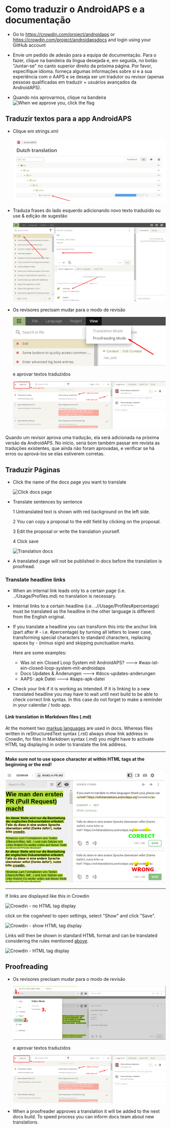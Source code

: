 # Como traduzir o AndroidAPS e a documentação

* Go to <https://crowdin.com/project/androidaps> or <https://crowdin.com/project/androidapsdocs> and login using your GitHub account

* Envie um pedido de adesão para a equipa de documentação. Para o fazer, clique na bandeira da língua desejada e, em seguida, no botão "Juntar-se" no canto superior direito da próxima página. Por favor, especifique idioma. forneça algumas informações sobre si e a sua experiência com o AAPS e se deseja ser um tradutor ou revisor (apenas pessoas qualificadas em traduzir + usuários avançados da AndroidAPS).

* Quando nós aprovarmos, clique na bandeira![When we approve you, click the flag](./images/translation_flags2019.png)

## Traduzir textos para a app AndroidAPS

* Clique em strings.xml
    
    ![Clique em strings.xml](./images/translations-click-strings.png)

* Traduza frases do lado esquerdo adicionando novo texto traduzido ou use & edição de sugestão
    
    ![Translation app](./images/translations-translate.png)

* Os revisores precisam mudar para o modo de revisão
    
    ![Proofreading mode app](./images/translations-proofreading-mode.png)
    
    e aprovar textos traduzidos
    
    ![approve text](./images/translations-proofreading.png)

Quando um revisor aprova uma tradução, ela será adicionada na próxima versão da AndroidAPS. No início, seria bom também passar em revista as traduções existentes, que ainda não foram aprovadas, e verificar se há erros ou aprová-los se elas estiverem corretas.

## Traduzir Páginas

* Click the name of the docs page you want to translate
    
    ![Click docs page](./images/translation_WikiPage.png)

* Translate sentences by sentence
    
    1 Untranslated text is shown with red background on the left side.
    
    2 You can copy a proposal to the edit field by clicking on the proposal.
    
    3 Edit the proposal or write the translation yourself.
    
    4 Click save
    
    ![Translation docs](./images/translation_WikiTranslate.png)

* A translated page will not be published in docs before the translation is proofread.

### Translate headline links

* When an internal link leads only to a certain page (i.e. ../Usage/Profiles.md) no translation is necessary.
* Internal links to a certain headline (i.e. ..//Usage/Profiles#percentage) must be translated as the headline in the other language is different from the English original.
* If you translate a headline you can transform this into the anchor link (part after # - i.e. #percentage) by turning all letters to lower case, transforming special characters to standard characters, replacing spaces by - (minus sign) and skipping punctuation marks.
    
    Here are some examples:
    
    * Was ist ein Closed Loop System mit AndroidAPS? \---> #was-ist-ein-closed-loop-system-mit-androidaps
    * Docs Updates & Änderungen \---> #docs-updates-anderungen
    * AAPS-.apk Datei \---> #aaps-apk-datei

* Check your link if it is working as intended. If it is linking to a new translated headline you may have to wait until next build to be able to check correct link syntax. In this case do not forget to make a reminder in your calendar / todo app.

#### Link translation in Markdown files (.md)

At the moment two [markup languages](./make-a-PR#code-syntax) are used in docs. Whereas files written in reStructuredText syntax (.rst) always show link address in Crowdin, for files in Markdown syntax (.md) you might have to activate HTML tag displaying in order to translate the link address.

* * *

**Make sure not to use space character at within HTML tags at the beginning or the end!**

![Crodwin - HTML tag without space character](./images/Crowdin_HTMLtag.png)

* * *

If links are displayed like this in Crowdin

![Crowdin - no HTML tag display](./images/CrowdinShowURL1.png)

click on the cogwheel to open settings, select "Show" and click "Save".

![Crowdin - show HTML tag display](./images/CrowdinShowURL2.png)

Links will then be shown in standard HTML format and can be translated considering the rules mentioned [above](./translations#translate-headline-links).

![Crowdin - HTML tag display](./images/CrowdinShowURL3.png)

## Proofreading

* Os revisores precisam mudar para o modo de revisão
    
    ![Proofreading mode docs](./images/translation_WikiProofreading.png)
    
    e aprovar textos traduzidos
    
    ![aprovar texto](./images/translations-proofreading.png)

* When a proofreader approves a translation it will be added to the next docs build. To speed process you can inform docs team about new translations.